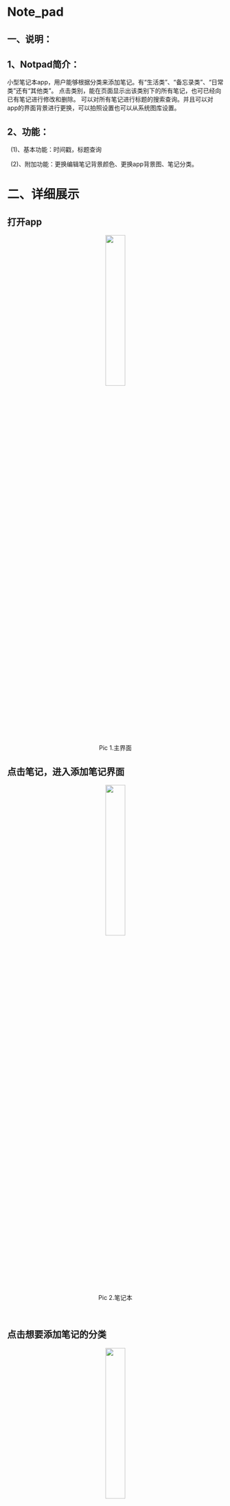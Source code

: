 # Note_pad

## 一、说明：

## 1、Notpad简介：

小型笔记本app，用户能够根据分类来添加笔记。有“生活类”、“备忘录类”、“日常类”还有“其他类”。
点击类别，能在页面显示出该类别下的所有笔记，也可已经向已有笔记进行修改和删除。
可以对所有笔记进行标题的搜索查询。并且可以对app的界面背景进行更换，可以拍照设置也可以从系统图库设置。

## 2、功能：

  (1)、基本功能：时间戳，标题查询

  (2)、附加功能：更换编辑笔记背景颜色、更换app背景图、笔记分类。
  


# 二、详细展示

## 打开app

<center>

<img src="https://github.com/LinBing43/Note_pad/blob/master/screenshots/main.png"
width="30%" height="30%" />

Pic 1.主界面

</center>

## 点击笔记，进入添加笔记界面

<center>

<img src="https://github.com/LinBing43/Note_pad/blob/master/screenshots/Notes.png"
width="30%" height="30%" />

Pic 2.笔记本

</center>

 

## 点击想要添加笔记的分类

<center>

<img src="https://github.com/LinBing43/Note_pad/blob/master/screenshots/addNotes.png"
width="30%" height="30%" />

Pic 3.日常类所有笔记

</center>

 

## 点击添加日常类笔记


 

<center>

<img src="https://github.com/LinBing43/Note_pad/blob/master/editNewNote.png" width="30%" height="30%" />

Pic 4.1.编辑新笔记内容

</center>

<center>

<img src="https://github.com/LinBing43/AndroidAssignment/blob/master/Addsuccess.png" width="30%" height="30%" />

Pic 4.2 新笔记添加成功

</center>

## 可对已存在的笔记进行修改和删除

<center>

<img src="https://github.com/LinBing43/Note_pad/blob/master/screenshots/editOldN.png"
width="30%" height="30%" />

Pic 5.1 编辑过去笔记

</center>


<center>

<img src="https://github.com/LinBing43/Note_pad/blob/master/screenshots/notechangeSuccess.png"
width="30%" height="30%" />

Pic 5.2 笔记修改成功

</center>

 

## 其他分类实现同样功能，操作相同

Tip:每个分类只显示该分类下的笔记。

<center>

<img src="https://github.com/LinBing43/Note_pad/blob/master/screenshots/showthiscategorydetail.png"
width="30%" height="30%" />

Pic 6.备忘录分类

</center>

 

## 笔记查询

Tip：默认显示所有笔记（无论分类）

<center>

<img src="https://github.com/LinBing43/Note_pad/blob/master/screenshots/SearchDefault.png" width="30%" height="30%" />

Pic 7.1 笔记查询

</center>

 

## 笔记查询2

输入“默默”，出现查询结果。(模糊)

<center>

<img src="https://github.com/LinBing43/Note_pad/blob/master/screenshots/fuzzyS.png" width="30%" height="30%" />

Pic 7.2 笔记查询结果

</center>

 

## 修改文本编辑背景颜色

<center>

<img src="https://github.com/LinBing43/Note_pad/blob/master/screenshots/BGCchoose.png" width="30%" height="30%" />

Pic 8.1 选择颜色

</center>

 

<center>

<img src="https://github.com/LinBing43/Note_pad/blob/master/screenshots/changedcolorpage.png" width="30%" height="30%" />

Pic 8.2 颜色修改成功

</center>

 

## 编辑背景图

点击修改背景

 

<center>

<img src="https://github.com/LinBing43/Note_pad/blob/master/screenshots/main.png" width="30%" height="30%" />

Pic 9.1 背景修改成功

</center>

<center>

<img src="https://github.com/LinBing43/Note_pad/blob/master/screenshots/choosePic.png" width="30%" height="30%" />

Pic 9.2 选中图片

</center>

<center>

<img src="https://github.com/LinBing43/Note_pad/blob/master/screenshots/changedbackgroundPic.png" width="30%" height="30%" />

Pic 9.3 背景修改成功

</center>

